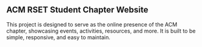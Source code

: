 ## ACM RSET Student Chapter Website

This project is designed to serve as the online presence of the ACM chapter, showcasing events, activities, resources, and more. It is built to be simple, responsive, and easy to maintain.
